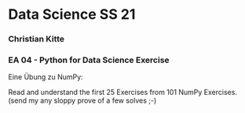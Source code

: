 # Data Science SS 21
### Christian Kitte 
### EA 04 - Python for Data Science Exercise

Eine Übung zu NumPy:

Read and understand the first 25 Exercises from 101 NumPy Exercises. (send my any sloppy prove of a few solves ;-)

